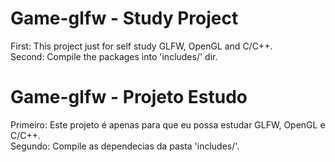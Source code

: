 # Game-glfw - Study Project

First: This project just for self study GLFW, OpenGL and C/C++. <br />
Second: Compile the packages into 'includes/' dir. <br />

# Game-glfw - Projeto Estudo

Primeiro: Este projeto é apenas para que eu possa estudar GLFW, OpenGL e C/C++. <br />
Segundo: Compile as dependecias da pasta 'includes/'.<br />
